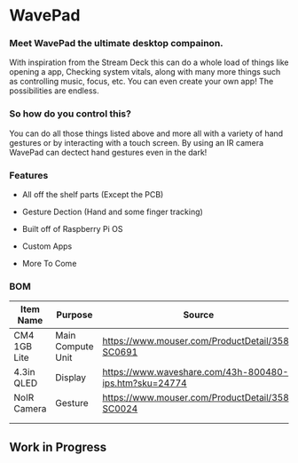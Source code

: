 # WavePad

### Meet WavePad the ultimate desktop compainon.

With inspiration from the Stream Deck this can do a whole load of things like opening a app, Checking system vitals, along with many more things such as controlling music, focus, etc. You can even create your own app! The possibilities are endless.

### So how do you control this?

You can do all those things listed above and more all with a variety of hand gestures or by interacting with a touch screen. By using an IR camera WavePad can dectect hand gestures even in the dark!

### Features

- All off the shelf parts (Except the PCB)

- Gesture Dection (Hand and some finger tracking)

- Built off of Raspberry Pi OS 

- Custom Apps 

- More To Come

### BOM

| Item Name    | Purpose           | Source                                                 | Price | Total |
| ------------ | ----------------- | ------------------------------------------------------ | ----- | ----- |
| CM4 1GB Lite | Main Compute Unit | https://www.mouser.com/ProductDetail/358-SC0691        | $35$  |       |
| 4.3in QLED   | Display           | https://www.waveshare.com/43h-800480-ips.htm?sku=24774 | $40$  |       |
| NoIR Camera  | Gesture           | https://www.mouser.com/ProductDetail/358-SC0024        | $15$  |       |
|              |                   |                                                        |       |       |
|              |                   |                                                        |       |       |

## Work in Progress
